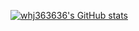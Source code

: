 [![whj363636's GitHub stats](https://github-readme-stats.vercel.app/api?username=whj363636&show_icons=true&theme=radical)](https://github.com/anuraghazra/github-readme-stats)
